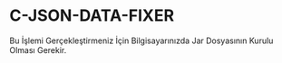 # C-JSON-DATA-FIXER





Bu İşlemi Gerçekleştirmeniz İçin Bilgisayarınızda Jar Dosyasının Kurulu Olması Gerekir.
